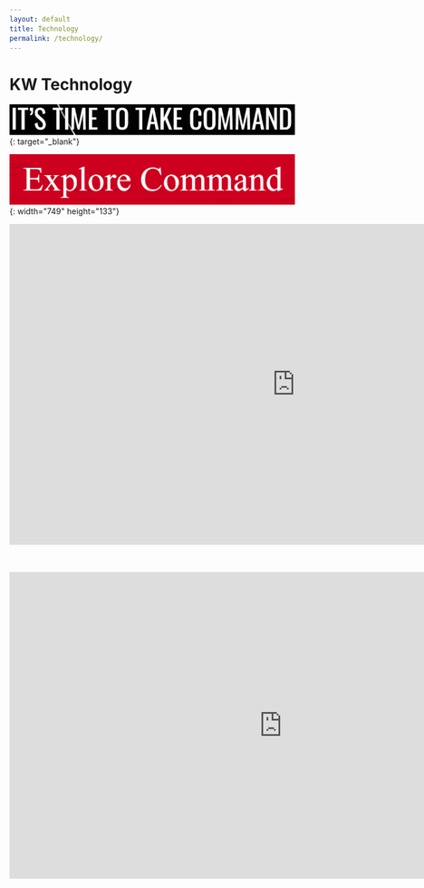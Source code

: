 ```yaml
---
layout: default
title: Technology
permalink: /technology/
---
```


# KW Technology

[![](/uploads/command-1.PNG)](https://outfront.kw.com/technology/take-command/){: target="_blank"}

![](/uploads/capture-3.PNG){: width="749" height="133"}

<iframe width="1007" height="566" src="https://www.youtube.com/embed/GuYC4R6OX8M" frameborder="0" allow="accelerometer; autoplay; encrypted-media; gyroscope; picture-in-picture" allowfullscreen=""></iframe>

&nbsp;

<iframe width="962" height="541" src="https://www.youtube.com/embed/esuTYUbXxOc" frameborder="0" allow="accelerometer; autoplay; encrypted-media; gyroscope; picture-in-picture" allowfullscreen=""></iframe>